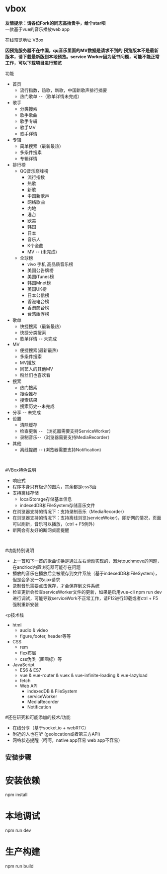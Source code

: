 # vbox
**友情提示：请各位Fork的同志高抬贵手，给个star呗**   
一款基于vue的音乐播放web app<br/>
<p>在线预览地址 <a href= 'https://babydairy2017.cloudapp.net:8084' target='_blank'>VBox</a>  </p>
<strong>因预览服务器不在中国，qq音乐里面的MV数据是请求不到的</strong>
<strong>预览版本不是最新版本，请下载最新版到本地预览。service Worker因为证书问题，可能不能正常工作，可以下载项目进行预览</strong>
<br/>
 <p>功能</p>
<ul>
  <li>首页
    <ul>
      <li>流行指数，热歌，新歌，中国新歌声排行摘要</li>
      <li>热门歌单 --（歌单详情未完成）</li>
    </ul>
  </li>
  <li>歌手
    <ul>
      <li>分类搜索</li>
      <li>歌手歌曲</li>
      <li>歌手专辑</li>
      <li>歌手MV</li>
      <li>歌手详情</li>
    </ul>
  </li>
  <li>专辑
    <ul>
      <li>简单搜索（最新最热）</li>
      <li>多条件搜素</li>
      <li>专辑详情</li>      
    </ul>
  </li>
  <li>排行榜
    <ul>
      <li>
        QQ音乐巅峰榜
        <ul>
          <li>流行指数</li>
          <li>热歌</li>
          <li>新歌</li>
          <li>中国新歌声</li>
          <li>网络歌曲</li>
          <li>内地</li>
          <li>港台</li>
          <li>欧美</li>
          <li>韩国</li>
          <li>日本</li>
          <li>音乐人</li>
          <li>K个金曲</li>
          <li>MV -- (未完成)</li>
        </ul>
      </li>
      <li>全球榜
      <ul>
        <li>vivo 手机 高品质音乐榜</li>
        <li>美国公告牌榜</li>
        <li>美国iTunes榜</li>
        <li>韩国Mnet榜</li>
        <li>英国UK榜</li>
        <li>日本公信榜</li>
        <li>香港电台榜</li>
        <li>香港商台榜</li>
        <li>台湾幽浮榜</li>
      </ul>
      </li>
    </ul>
  </li>
  <li>歌单
    <ul>
      <li>快捷搜索（最新最热）</li>
      <li>快捷分类搜索</li>
      <li>歌单详情 -- 未完成</li>
    </ul>
  </li>
  <li>MV
    <ul>
      <li>便捷搜索(最新最热)</li>
      <li>多条件搜索</li>
      <li>MV播放</li>
      <li>同艺人的其他MV</li>  
      <li>粉丝们也喜欢看</li>     
    </ul>
  </li>
  <li>搜索
    <ul>
      <li>热门搜索</li>
      <li>搜索推荐</li>
      <li>搜索结果</li>
      <li>搜索历史--未完成</li>
    </ul>
  </li>
  <li>分享 -- 未完成</li>
  <li>设置
    <ul>
      <li>清除缓存</li>
      <li>检查更新 -- （浏览器需要支持ServiceWorker）</li>
      <li>录制音乐--（浏览器需要支持MediaRecorder）</li>
    </ul>
  </li>
  <li>
    其他
    <ul>
      <li>离线提醒 -- (浏览器需要支持Notification)</li>
    </ul>
  </li>
</ul>
<br/>


#VBox特色说明
<ul>
  <li>响应式</li>
  <li>程序本身只有极少的图片，其余都是css3画</li>
  <li>支持离线存储
    <ul>
      <li>localStorage存储基本信息</li>
      <li>indexedDB和FileSystem存储音乐文件</li>
    </ul>
  </li>
  <li>在浏览器支持的情况下：支持录制音乐（MediaRecorder）</li>
  <li>在浏览器支持的情况下：支持离线浏览(serviceWoker)，即断网的情况，页面可以刷新，音乐可以播放，（ctrl + F5例外）</li>
  <li>断网会有友好的断网桌面提醒</li>
</ul>

<br>

#功能特别说明
<ul>
  <li>上一首和下一首的歌曲切换是通过左右滑动实现的，因为touchmove的问题，在andriod内置浏览器可能存在问题</li>
  <li>播放的音乐在播放后会被缓存到文件系统（基于indexedDB和FileSystem），但是会多发一次ajax请求</li>
  <li>录制音乐需要点击保存，才会保存到文件系统</li>
  <li>检查更新会检查serviceWorker文件的更新，如果是启用vue-cli npm run dev进行调试，可能导致serviceWork不正常工作，请F12进行卸载或者ctrl + F5强制重新安装</li>
</ul>


<p技术栈</p>
<ul>
  <li>
    html
    <ul>
      <li>audio & video</li>
      <li>figure,footer, header等等</li>
    </ul>
  </li>
  <li>
    CSS
    <ul>
      <li>rem</li>
      <li>flex布局</li>
      <li>css伪类（画图标）等</li>
    </ul>
  </li>
  <li>
  JavaScript
    <ul>
      <li>ES6 & ES7</li>
      <li>vue & vue-router & vuex & vue-infinite-loading & vue-lazyload</li>
      <li>fetch</li>
      <li>Web API
        <ul>
          <li>indexedDB & FileSystem</li>
          <li>serviceWorker</li>
          <li>MediaRecorder</li>
          <li>Notification</li>
        </ul>
      </li>
    </ul>
  </li>
</ul>

#还在研究和可能添加的技术/功能
<ul>
  <li>在线分享（基于socket.io + webRTC）</li>
  <li>附近的人也在听 (geolocation或者第三方API)</li>
  <li>网络状态提醒（呵呵，native app容易 web app不容易）</li>
</ul>



## 安装步骤

# 安装依赖
npm install

# 本地调试
npm run dev

# 生产构建
npm run build




